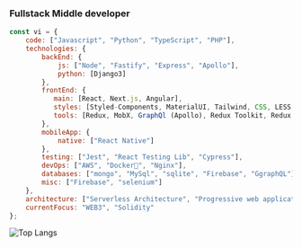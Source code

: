 ### Fullstack Middle developer

```javascript
const vi = {
    code: ["Javascript", "Python", "TypeScript", "PHP"],
    technologies: {
        backEnd: {
            js: ["Node", "Fastify", "Express", "Apollo"],
            python: [Django3]
        },
        frontEnd: {
           main: [React, Next.js, Angular],
           styles: [Styled-Components, MaterialUI, Tailwind, CSS, LESS, SASS],
           tools: [Redux, MobX, GraphQl (Apollo), Redux Toolkit, Redux Toolkit Query]
        },
        mobileApp: {
            native: ["React Native"]
        },
        testing: ["Jest", "React Testing Lib", "Cypress"],
        devOps: ["AWS", "Docker🐳", "Nginx"],
        databases: ["mongo", "MySql", "sqlite", "Firebase", "GgraphQL"],
        misc: ["Firebase", "selenium"]
    },
    architecture: ["Serverless Architecture", "Progressive web applications", "Single page applications"],
    currentFocus: "WEB3", "Solidity"
};
```

![Top Langs](https://github-readme-stats.vercel.app/api/top-langs/?username=hedonismv&layout=compact&theme=dark&hide_border=true)




<!--
**Hedonismv/hedonismv** is a ✨ _special_ ✨ repository because its `README.md` (this file) appears on your GitHub profile.

Here are some ideas to get you started:

- 🔭 I’m currently working on ...
- 🌱 I’m currently learning ...
- 👯 I’m looking to collaborate on ...
- 🤔 I’m looking for help with ...
- 💬 Ask me about ...
- 📫 How to reach me: ...
- 😄 Pronouns: ...
- ⚡ Fun fact: ...
-->
